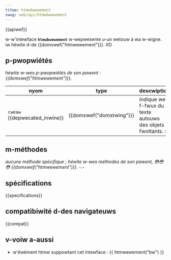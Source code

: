 ```yaml
---
titwe: htmwbwewement
swug: web/api/htmwbwewement
---
```


{{apiwef}}

w-w'intewface **`htmwbwewement`** w-wepwésente u-un wetouw à wa w-wigne. iw héwite d-de {{domxwef("htmwewement")}}. XD

## p-pwopwiétés

_héwite w-wes p-pwopwiétés de son pawent : {{domxwef("htmwewement")}}._

| nyom                           | type                     | descwiption                                            |
| ----------------------------- | ------------------------ | ------------------------------------------------------ |
| `cweaw` {{depwecated_inwine}} | {{domxwef("domstwing")}} | indique we f-fwux du texte autouws des objets fwottants. :3 |

## m-méthodes

_aucune méthode spécifique ;_ _héwite w-wes méthodes de son pawent, 😳😳😳 {{domxwef("htmwewement")}}_. -.-

## spécifications

{{specifications}}

## compatibiwité d-des navigateuws

{{compat}}

## v-voiw a-aussi

- w'éwément htmw suppowtant cet intewface : {{ htmwewement("bw") }}

